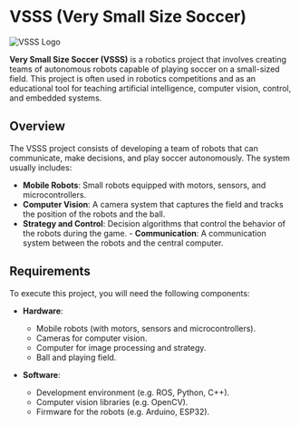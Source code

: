 # VSSS (Very Small Size Soccer)

![VSSS Logo](https://sirlab.github.io/assets/images/robos.jpg)

**Very Small Size Soccer (VSSS)** is a robotics project that involves creating teams of autonomous robots capable of playing soccer on a small-sized field. This project is often used in robotics competitions and as an educational tool for teaching artificial intelligence, computer vision, control, and embedded systems.

## Overview

The VSSS project consists of developing a team of robots that can communicate, make decisions, and play soccer autonomously. The system usually includes:

- **Mobile Robots**: Small robots equipped with motors, sensors, and microcontrollers.
- **Computer Vision**: A camera system that captures the field and tracks the position of the robots and the ball.
- **Strategy and Control**: Decision algorithms that control the behavior of the robots during the game. - **Communication**: A communication system between the robots and the central computer.

## Requirements

To execute this project, you will need the following components:

- **Hardware**:
  - Mobile robots (with motors, sensors and microcontrollers).
  - Cameras for computer vision.
  - Computer for image processing and strategy.
  - Ball and playing field.

- **Software**:
  - Development environment (e.g. ROS, Python, C++).
  - Computer vision libraries (e.g. OpenCV).
  - Firmware for the robots (e.g. Arduino, ESP32).